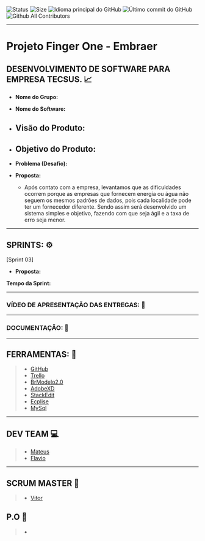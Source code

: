 ![Status]( https://img.shields.io/badge/Status-In_progress-orange.svg ) ![Size]( https://img.shields.io/github/repo-size/assenvitor/ProjetoTecSUS?color=Green&label=Repo%20Size&logo=TecSUS&logoColor=Yellow ) ![Idioma principal do GitHub]( https://img.shields.io/github/languages/top/assenvitor/ProjetoTecSUS?color=yellow&logo=Tecsus&logoColor=yellow ) ![Último commit do GitHub]( https://img.shields.io/github/last-commit/assenvitor/ProjetoTecSUS?color=blue ) ![Github All Contributors]( https://img.shields.io/github/all-contributors/all-contributors/all-contributors/master?color=lightgrey )


---

# Projeto Finger One - Embraer 

## DESENVOLVIMENTO DE SOFTWARE PARA EMPRESA TECSUS. :chart_with_upwards_trend:

- **Nome do Grupo:** 
- **Nome do Software:** 
- **Visão do Produto:** 
   -   
  
 - **Objetivo do Produto:** 
   -
  
- **Problema (Desafio):** 


- **Proposta:**

	- Após contato com a empresa, levantamos que as dificuldades ocorrem porque as empresas que fornecem energia ou água não seguem os mesmos padrões de dados, pois cada localidade pode ter um fornecedor diferente. Sendo assim será desenvolvido um sistema simples e objetivo, fazendo com que seja ágil e a taxa de erro seja menor.
---

## SPRINTS: :gear:

[Sprint 03]


- **Proposta:**


**Tempo da Sprint:** 

---

### VÍDEO DE APRESENTAÇÃO DAS ENTREGAS: :movie_camera:



---
### DOCUMENTAÇÃO: :book: 

---
## FERRAMENTAS: :wrench:
> - [GitHub](https://github.com/assenvitor/ProjetoTecSUS)
> - [Trello](https://trello.com)
> - [BrModelo2.0](https://baixe.net/baixar/down4373.html)
> - [AdobeXD](https://www.adobe.com/br/products/xd.html)
> - [StackEdit]( https://stackedit.io/)
> - [Ecplise](https://www.eclipse.org/downloads/)
> - [MySql](https://www.mysql.com/)

---

## DEV TEAM :computer: 

> - [Mateus](https://github.com/mateuscamargo)
> - [Flavio](https://github.com/flavioalepereira)

 ---
## SCRUM MASTER :robot:

> - [Vitor](https://github.com/assenvitor)

## P.O :dart:

> -



<!--stackedit_data:
eyJoaXN0b3J5IjpbMTY1MjYwOTE2Miw5OTI1NDA4MzAsLTEzMT
c3NDM5NDQsLTEwMjUwNDM0MzksNTkzMjU0NzY4LC0xNjE0Mjc3
OTY5LC0xNDc4NDA1NTUsMTE5NDAyNDQyNSwyODIwOTY4OTcsLT
M4NDE3NDg1LC00NDcwODY4NTQsMTM5MzEwOTg3NywtNjQyNDkz
Mjc5LC02NDI0OTMyNzksOTA0OTg2NzIyLDE4NDYyNTU0MDAsLT
cyMDY0MTg4OCwtMTE5NjExNjAzMiwxNjE5NzE2Nzc2LDIwNjk4
MDE3NjldfQ==
-->
